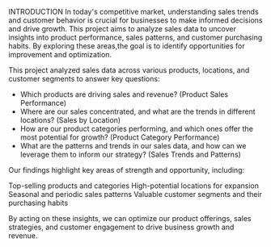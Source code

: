 INTRODUCTION
In today's competitive market, understanding sales trends and customer behavior is crucial for businesses to make informed decisions and drive growth. 
This project aims to analyze sales data to uncover insights into product performance, sales patterns, and customer purchasing habits. 
By exploring these areas,the goal is to identify opportunities for improvement and optimization.


This project analyzed sales data across various products, locations, and customer segments to answer key questions:

- Which products are driving sales and revenue? (Product Sales Performance)
- Where are our sales concentrated, and what are the trends in different locations? (Sales by Location)
- How are our product categories performing, and which ones offer the most potential for growth? (Product Category Performance)
- What are the patterns and trends in our sales data, and how can we leverage them to inform our strategy? (Sales Trends and Patterns)


Our findings highlight key areas of strength and opportunity, including:

Top-selling products and categories
High-potential locations for expansion
Seasonal and periodic sales patterns
Valuable customer segments and their purchasing habits

By acting on these insights, we can optimize our product offerings, sales strategies, and customer engagement to drive business growth and revenue.
